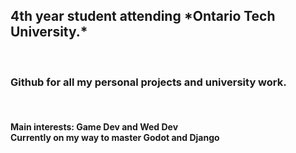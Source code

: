 <h2> 4th year student attending *Ontario Tech University.* </h2> <br>
<h3>
Github for all my personal projects and university work. 
</h3> <br>

<h4>
Main interests: Game Dev and Wed Dev <br> 
Currently on my way to master Godot and Django    
</h4>
